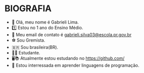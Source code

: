 # BIOGRAFIA

- 👩 Olá, meu nome é Gabrieli Lima.
- 1️⃣ Estou no 1 ano do Ensino Médio.
- 📱 Meu email de contato é gabrieli.silva03@escola.pr.gov.br
- ⚽ Sou Gremista.
- 🇧🇷 Sou brasileira(BR).
- 👩‍🏫​ Estudante.
- 🖥️📚​ Atualmente estou estudando no https://github.com/
- 🧐​ Estou interressada em aprender linguagens de programação.
